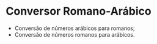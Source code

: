 # Conversor Romano-Arábico

- Conversão de números arábicos para romanos;
- Conversão de números romanos para arábicos.
